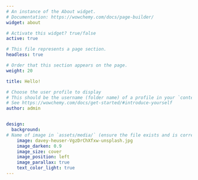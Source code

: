 ```yaml
---
# An instance of the About widget.
# Documentation: https://wowchemy.com/docs/page-builder/
widget: about

# Activate this widget? true/false
active: true

# This file represents a page section.
headless: true

# Order that this section appears on the page.
weight: 20

title: Hello!

# Choose the user profile to display
# This should be the username (folder name) of a profile in your `content/authors/` folder.
# See https://wowchemy.com/docs/get-started/#introduce-yourself
author: admin


design:
  background:
# Name of image in `assets/media/` (ensure the file exists and is correctly referenced)
    image: davey-heuser-VgzDrChXfxw-unsplash.jpg 
    image_darken: 0.9
    image_size: cover
    image_position: left
    image_parallax: true
    text_color_light: true
---
```


